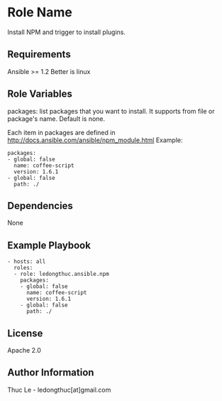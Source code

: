 Role Name
=========

  Install NPM and trigger to install plugins.

Requirements
------------

  Ansible >= 1.2
  Better is linux

Role Variables
--------------

  packages: list packages that you want to install. It supports from file or package's name. Default is none.
    
  Each item in packages are defined in http://docs.ansible.com/ansible/npm_module.html
  Example:

    packages:
    - global: false
      name: coffee-script
      version: 1.6.1
    - global: false
      path: ./

Dependencies
------------

  None

Example Playbook
----------------

    - hosts: all 
      roles:
      - role: ledongthuc.ansible.npm
        packages:
        - global: false
          name: coffee-script
          version: 1.6.1
        - global: false
          path: ./

License
-------

  Apache 2.0

Author Information
------------------
  Thuc Le - ledongthuc[at]gmail.com
